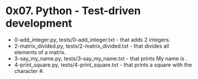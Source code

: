 # 0x07. Python - Test-driven development

- 0-add_integer.py, tests/0-add_integer.txt - that adds 2 integers.
- 2-matrix_divided.py, tests/2-matrix_divided.txt - that divides all elements of a matrix.
- 3-say_my_name.py, tests/3-say_my_name.txt - that prints My name is <first name> <last name>.
- 4-print_square.py, tests/4-print_square.txt - that prints a square with the character #.